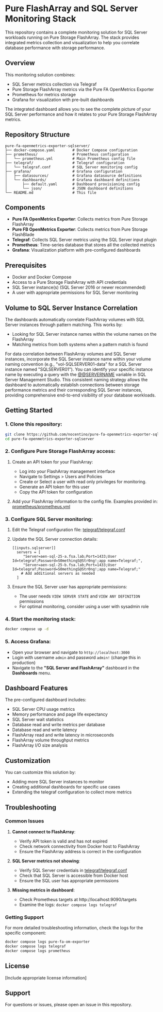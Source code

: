 # Pure FlashArray and SQL Server Monitoring Stack

This repository contains a complete monitoring solution for SQL Server workloads running on Pure Storage FlashArray. The stack provides integrated metrics collection and visualization to help you correlate database performance with storage performance.

## Overview

This monitoring solution combines:
- SQL Server metrics collection via Telegraf
- Pure Storage FlashArray metrics via the Pure FA OpenMetrics Exporter
- Prometheus for metrics storage
- Grafana for visualization with pre-built dashboards

The integrated dashboard allows you to see the complete picture of your SQL Server performance and how it relates to your Pure Storage FlashArray metrics.

## Repository Structure

```
pure-fa-openmetrics-exporter-sqlserver/
├── docker-compose.yaml        # Docker Compose configuration
├── prometheus/                # Prometheus configuration
│   └── prometheus.yml         # Main Prometheus config file
├── telegraf/                  # Telegraf configuration
│   └── telegraf.conf          # SQL Server monitoring config
├── grafana/                   # Grafana configuration
│   ├── datasources/           # Grafana datasource definitions
│   └── dashboards/            # Grafana dashboard definitions
│       ├── default.yaml       # Dashboard provisioning config
│       └── json/              # JSON dashboard definitions
└── README.md                  # This file
```

## Components

- **Pure FA OpenMetrics Exporter**: Collects metrics from Pure Storage FlashArray
- **Pure FB OpenMetrics Exporter**: Collects metrics from Pure Storage FlashBlade
- **Telegraf**: Collects SQL Server metrics using the SQL Server input plugin
- **Prometheus**: Time-series database that stores all the collected metrics
- **Grafana**: Visualization platform with pre-configured dashboards

## Prerequisites

- Docker and Docker Compose
- Access to a Pure Storage FlashArray with API credentials
- SQL Server instance(s) (SQL Server 2016 or newer recommended)
- A user with appropriate permissions for SQL Server monitoring

## Volume to SQL Server Instance Correlation

The dashboards automatically correlate FlashArray volumes with SQL Server instances through pattern matching. This works by:
- Looking for SQL Server instance names within the volume names on the FlashArray
- Matching metrics from both systems when a pattern match is found

For data correlation between FlashArray volumes and SQL Server instances, incorporate the SQL Server instance name within your volume naming convention (e.g., "vol-SQLSERVER01-data" for a SQL Server instance named "SQLSERVER01"). You can identify your specific instance name by executing a query with the [@@SERVERNAME](https://learn.microsoft.com/en-us/sql/t-sql/functions/servername-transact-sql?view=sql-server-ver17) variable in SQL Server Management Studio. This consistent naming strategy allows the dashboard to automatically establish connections between storage performance metrics and their corresponding SQL Server instances, providing comprehensive end-to-end visibility of your database workloads.

## Getting Started

### 1. Clone this repository:

```bash
git clone https://github.com/nocentino/pure-fa-openmetrics-exporter-sqlserver.git
cd pure-fa-openmetrics-exporter-sqlserver
```

### 2. Configure Pure Storage FlashArray access:

1. Create an API token for your FlashArray:
   - Log into your FlashArray management interface
   - Navigate to Settings > Users and Policies
   - Create or Select a user with read only privileges for monitoring.
   - Generate an API token for this user
   - Copy the API token for configuration

3. Add your FlashArray information to the config file. Examples provided in: [prometheus/prometheus.yml](prometheus/prometheus.yml)

### 3. Configure SQL Server monitoring:

1. Edit the Telegraf configuration file: [telegraf/telegraf.conf](telegraf/telegraf.conf)
 
2. Update the SQL Server connection details:
   ```
   [[inputs.sqlserver]]
     servers = [
        "Server=aen-sql-25-a.fsa.lab;Port=1433;User Id=telegraf;Password=S0methingS@Str0ng!;app name=Telegraf;",
        "Server=aen-sql-25-b.fsa.lab;Port=1433;User Id=telegraf;Password=S0methingS@Str0ng!;app name=Telegraf;"
       # Add additional servers as needed
     ]
   ```

3. Ensure the SQL Server user has appropriate permissions:
   - The user needs `VIEW SERVER STATE` and `VIEW ANY DEFINITION` permissions
   - For optimal monitoring, consider using a user with sysadmin role

### 4. Start the monitoring stack:

```bash
docker compose up -d
```

### 5. Access Grafana:

- Open your browser and navigate to `http://localhost:3000`
- Login with username `admin` and password `admin!` (change this in production)
- Navigate to the **"SQL Server and FlashArray"** dashboard in the **Dashboards** menu.

## Dashboard Features

The pre-configured dashboard includes:
- SQL Server CPU usage metrics
- Memory performance and page life expectancy
- SQL Server wait statistics
- Database read and write metrics per database
- Database read and write latency
- FlashArray read and write latency in microseconds
- FlashArray volume throughput metrics
- FlashArray I/O size analysis

## Customization

You can customize this solution by:
- Adding more SQL Server instances to monitor
- Creating additional dashboards for specific use cases
- Extending the telegraf configuration to collect more metrics

## Troubleshooting

### Common Issues

1. **Cannot connect to FlashArray**:
   - Verify API token is valid and has not expired
   - Check network connectivity from Docker host to FlashArray
   - Ensure the FlashArray address is correct in the configuration

2. **SQL Server metrics not showing**:
   - Verify SQL Server credentials in [telegraf/telegraf.conf](telegraf/telegraf.conf)
   - Check that SQL Server is accessible from Docker host
   - Ensure the SQL user has appropriate permissions

3. **Missing metrics in dashboard**:
   - Check Prometheus targets at http://localhost:9090/targets
   - Examine the logs: `docker compose logs telegraf`

### Getting Support

For more detailed troubleshooting information, check the logs for the specific component:

```bash
docker compose logs pure-fa-om-exporter
docker compose logs telegraf
docker compose logs prometheus
```

## License

[Include appropriate license information]

## Support

For questions or issues, please open an issue in this repository.